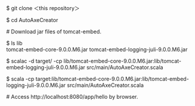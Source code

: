 $ git clone ＜this repository＞

$ cd AutoAxeCreator

\# Download jar files of tomcat-embed.

$ ls lib<br>
tomcat-embed-core-9.0.0.M6.jar		tomcat-embed-logging-juli-9.0.0.M6.jar

$ scalac -d target/ -cp lib/tomcat-embed-core-9.0.0.M6.jar:lib/tomcat-embed-logging-juli-9.0.0.M6.jar src/main/AutoAxeCreator.scala 

$ scala -cp target:lib/tomcat-embed-core-9.0.0.M6.jar:lib/tomcat-embed-logging-juli-9.0.0.M6.jar src/main/AutoAxeCreator.scala  

\# Access http://localhost:8080/app/hello by browser.
